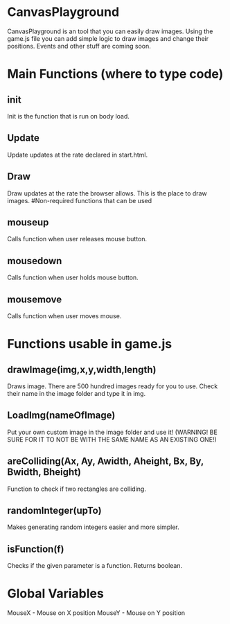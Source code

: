 # CanvasPlayground

CanvasPlayground is an tool that you can easily draw images. Using the game.js file you can add simple logic to draw images and change their positions. Events and other stuff are coming soon.

# Main Functions (where to type code)

## init

Init is the function that is run on body load.

## Update

Update updates at the rate declared in start.html.

## Draw

Draw updates at the rate the browser allows. This is the place to draw images.
#Non-required functions that can be used

## mouseup

Calls function when user releases mouse button.

## mousedown

Calls function when user holds mouse button.

## mousemove

Calls function when user moves mouse.

# Functions usable in game.js

## drawImage(img,x,y,width,length)

Draws image. There are 500 hundred images ready for you to use. Check their name in the image folder and type it in img.

## LoadImg(nameOfImage)

Put your own custom image in the image folder and use it! (WARNING! BE SURE FOR IT TO NOT BE WITH THE SAME NAME AS AN EXISTING ONE!)

## areColliding(Ax, Ay, Awidth, Aheight, Bx, By, Bwidth, Bheight)

Function to check if two rectangles are colliding.

## randomInteger(upTo)

Makes generating random integers easier and more simpler.

## isFunction(f)

Checks if the given parameter is a function. Returns boolean.

# Global Variables

MouseX - Mouse on X position
MouseY - Mouse on Y position
